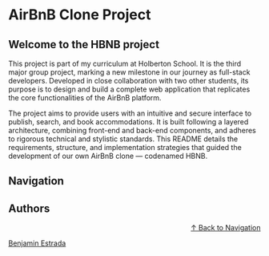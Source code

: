 # AirBnB Clone Project
>

## Welcome to the HBNB project

This project is part of my curriculum at Holberton School. It is the third major group project, marking a new milestone in our journey as full-stack developers. Developed in close collaboration with two other students, its purpose is to design and build a complete web application that replicates the core functionalities of the AirBnB platform.

The project aims to provide users with an intuitive and secure interface to publish, search, and book accommodations. It is built following a layered architecture, combining front-end and back-end components, and adheres to rigorous technical and stylistic standards. This README details the requirements, structure, and implementation strategies that guided the development of our own AirBnB clone — codenamed HBNB.

## Navigation










## Authors
<p align="right"><a href="#navigation">↑ Back to Navigation</a></p>

[Benjamin Estrada](https://github.com/Aluranae)
[](https://github.com/ninaglss15)
[](https://github.com/Mylliah)